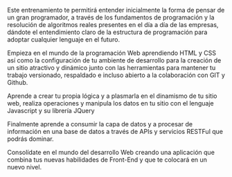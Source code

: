 Este entrenamiento te permitirá entender inicialmente la forma de pensar de un gran programador, a través de los fundamentos de programación y la resolución de algoritmos reales presentes en el día a día de las empresas, dándote el entendimiento claro de la estructura de programación para adoptar cualquier lenguaje en el futuro.

Empieza en el mundo de la programación Web aprendiendo HTML y CSS así como la configuración de tu ambiente de desarrollo para la creación de un sitio atractivo y dinámico junto con las herramientas para mantener tu trabajo versionado, respaldado e incluso abierto a la colaboración con GIT y Github.

Aprende a crear tu propia lógica y a plasmarla en el dinamismo de tu sitio web, realiza operaciones y manipula los datos en tu sitio con el lenguaje Javascript y su librería JQuery

Finalmente aprende a consumir la capa de datos y a procesar de información en una base de datos a través de APIs y servicios RESTFul que podrás dominar.

Consolídate en el mundo del desarrollo Web creando una aplicación que combina tus nuevas habilidades de Front-End y que te colocará en un nuevo nivel.
